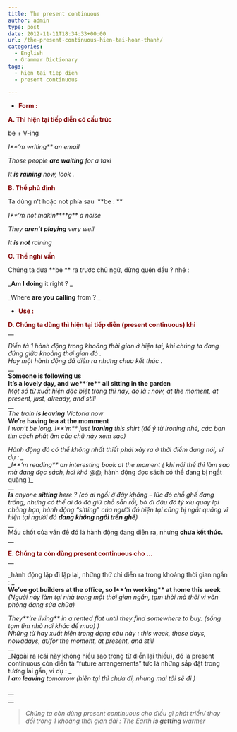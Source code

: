 ```yaml
---
title: The present continuous
author: admin
type: post
date: 2012-11-11T18:34:33+00:00
url: /the-present-continuous-hien-tai-hoan-thanh/
categories:
  - English
  - Grammar Dictionary
tags:
  - hien tai tiep dien
  - present continuous

---
```

  * <span style="color: #800000;"><strong>Form :</strong></span>

<span style="color: #800000;"><strong>A. Thì hiện tại tiếp diễn có cấu trúc </strong></span>

be + V-ing

_I**&#8216;m writing** an email_

_Those people **are waiting** for a taxi_

_It **is raining** now, look ._

<span style="color: #800000;"><strong>B. Thể phủ định</strong></span>

Ta dùng n&#8217;t hoặc not phía sau  **be : **

_I**&#8216;m not makin****g** a noise_

_They **aren&#8217;t playing** very well_

_It **is not** raining_

<span style="color: #800000;"><strong>C. Thể nghi vấn</strong></span>

Chúng ta đưa **be ** ra trước chủ ngữ, đừng quên dấu ? nhé :

_**Am I doing** it right ? _

_Where **are you calling** from ? _

  * <span style="color: #800000;"><strong><span style="text-decoration: underline;">Use :</span></strong></span>

<span style="color: #800000;"><strong>D. Chúng ta dùng thì hiện tại tiếp diễn (present continuous) khi</strong></span>  
__

_Diễn tả 1 hành động trong khoảng thời gian ở hiện tại, khi chúng ta đang đứng giữa khoảng thời gian đó ._  
_Hay một hành động đã diễn ra nhưng chưa kết thúc ._  
__  
__Someone **is following** us__  
__It&#8217;s a lovely day, and we**&#8216;re** all **sitting** in the garden__  
_Một số từ xuất hiện đặc biệt trong thì này, đó là : _now, at the moment, at present, just, already, and still__  
__  
_The train **is leaving** Victoria now_  
__We&#8217;**re having** tea at the momment__  
__I won&#8217;t be long. I**&#8216;m** just **ironing** this shirt_ (để ý từ ironing nhé, các bạn tìm cách phát âm của chữ này xem sao)_

_Hành động đó có thể không nhất thiết phải xảy ra ở thời điểm đang nói, ví dụ : _  
__I**&#8216;m reading** an interesting book at the moment_ ( khi nói thế thì làm sao mà đang đọc sách, hơi khó @_@, hành động đọc sách có thể đang bị ngắt quãng )_  
__  
__**Is** anyone **sitting** here ?_ (có ai ngồi ở đây không &#8211; lúc đó chỗ ghế đang trống, nhưng có thể ai đó đã giữ chỗ sẵn rồi, bỏ đi đâu đó tý xíu quay lại chẳng hạn, hành động &#8220;sitting&#8221; của người đó hiện tại cũng bị ngắt quãng vì hiện tại người đó **_đang không ngồi trên ghế_**)_  
__  
Mấu chốt của vấn đề đó là hành động đang diễn ra, nhưng **chưa kết thúc.**  
__

<span style="color: #800000;"><strong>E. Chúng ta còn dùng present continuous cho &#8230;</strong></span>  
__

_hành động lặp đi lặp lại, những thứ chỉ diễn ra trong khoảng thời gian ngắn : _  
__We&#8217;ve got builders at the office, so I**&#8216;m working** at home this week__  
_(Người này làm tại nhà trong một thời gian ngắn, tạm thời mà thôi vì văn phòng đang sửa chữa)_

__They**&#8216;re living** in a rented flat until they find somewhere to buy._ (sống tạm tìm nhà nơi khác để mua) )_  
_Những từ hay xuất hiện trong dạng câu này : _this week, these days, nowadays, at/for the moment, at present, and still__  
__  
_Ngoài ra (cái này không hiểu sao trong từ điển lại thiếu), đó là present continuous còn diễn tả &#8220;future arrangements&#8221; tức là những sắp đặt trong tương lai gần, ví dụ : _  
__I **am leaving** tomorrow_ (hiện tại thì chưa đi, nhưng mai tôi sẽ đi )_

__  
__

> _Chúng ta còn dùng present continuous cho điều gì phát triển/ thay đổi trong 1 khoảng thời gian dài : _The Earth **is getting** warmer__
